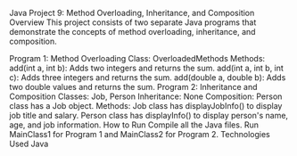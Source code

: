 Java Project 9: Method Overloading, Inheritance, and Composition
Overview
This project consists of two separate Java programs that demonstrate the concepts of method overloading, inheritance, and composition.

Program 1: Method Overloading
Class: OverloadedMethods
Methods:
add(int a, int b): Adds two integers and returns the sum.
add(int a, int b, int c): Adds three integers and returns the sum.
add(double a, double b): Adds two double values and returns the sum.
Program 2: Inheritance and Composition
Classes: Job, Person
Inheritance: None
Composition: Person class has a Job object.
Methods:
Job class has displayJobInfo() to display job title and salary.
Person class has displayInfo() to display person's name, age, and job information.
How to Run
Compile all the Java files.
Run MainClass1 for Program 1 and MainClass2 for Program 2.
Technologies Used
Java
